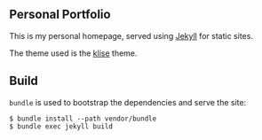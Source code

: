 ## Personal Portfolio

This is my personal homepage, served using [Jekyll](https://jekyllrb.com/) for static sites.

The theme used is the [klise](https://github.com/piharpi/jekyll-klise) theme.

## Build

`bundle` is used to bootstrap the dependencies and serve the site:

```
$ bundle install --path vendor/bundle
$ bundle exec jekyll build
```
